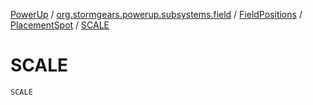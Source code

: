 [PowerUp](../../../index.md) / [org.stormgears.powerup.subsystems.field](../../index.md) / [FieldPositions](../index.md) / [PlacementSpot](index.md) / [SCALE](./-s-c-a-l-e.md)

# SCALE

`SCALE`